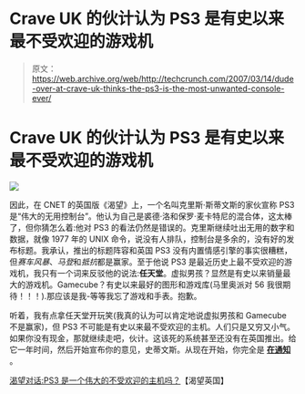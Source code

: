 # Crave UK 的伙计认为 PS3 是有史以来最不受欢迎的游戏机

> 原文：<https://web.archive.org/web/http://techcrunch.com/2007/03/14/dude-over-at-crave-uk-thinks-the-ps3-is-the-most-unwanted-console-ever/>

# Crave UK 的伙计认为 PS3 是有史以来最不受欢迎的游戏机

![](img/7e1c2b024f91c10721213d149e38d2b1.png)

因此，在 CNET 的英国版《渴望》上，一个名叫克里斯·斯蒂文斯的家伙宣称 PS3 是“伟大的无用控制台”。他认为自己是裘德·洛和保罗·麦卡特尼的混合体，这太棒了，但你猜怎么着:他对 PS3 的看法仍然是错误的。克里斯继续吐出无用的数字和数据，就像 1977 年的 UNIX 命令，说没有人排队，控制台是多余的，没有好的发布标题。我承认，推出的标题阵容和英国 PS3 没有内置情感引擎的事实很糟糕，但*赛车风暴*、*马登*和*抵抗*都是赢家。至于他说 PS3 是最近历史上最不受欢迎的游戏机，我只有一个词来反驳他的说法:**任天堂**。虚拟男孩？显然是有史以来销量最大的游戏机。Gamecube？有史以来最好的图形和游戏库(马里奥派对 56 我很期待！！！).那应该是我-等等我忘了游戏和手表。抱歉。

听着，我有点拿任天堂开玩笑(我真的认为可以肯定地说虚拟男孩和 Gamecube 不是赢家)，但 PS3 不可能是有史以来最不受欢迎的主机。人们只是又穷又小气。如果你没有现金，那就继续走吧，伙计。这该死的系统甚至还没有在英国推出。给它一年时间，然后开始宣布你的意见，史蒂文斯。从现在开始，你完全是 **[在通知](https://web.archive.org/web/20210116041020/http://www.shipbrook.com/onnotice/)** 。

[渴望对话:PS3 是一个伟大的不受欢迎的主机吗？](https://web.archive.org/web/20210116041020/http://crave.cnet.co.uk/gamesgear/0,39029441,49288445,00.htm)【渴望英国】